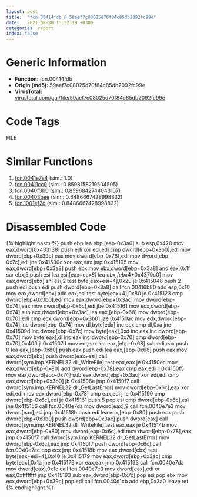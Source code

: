```yaml
---
layout: post
title:  "fcn.00414fdb @ 59aef7c08025d70f84c85db2092fc99e"
date:   2021-08-30 15:52:19 +0300
categories: report
index: false
---
```


# Generic Information
- **Function:** fcn.00414fdb
- **Origin (md5):** 59aef7c08025d70f84c85db2092fc99e
- **VirusTotal:** [virustotal.com/gui/file/59aef7c08025d70f84c85db2092fc99e][virustotal_ref]

# Code Tags
<span class="tag" id="FILE">FILE</span>


# Similar Functions

1. [fcn.0041e7e4][similar_1_ref] (sim.: 1.0)
2. [fcn.00411cc9][similar_2_ref] (sim.: 0.8598158219504505)
3. [fcn.0040f3b0][similar_3_ref] (sim.: 0.8596842744043107)
4. [fcn.00403bee][similar_4_ref] (sim.: 0.8486667428998832)
5. [fcn.1001ef2d][similar_5_ref] (sim.: 0.8486667428998832)


# Disassembled Code

{% highlight nasm %}
push ebp
lea ebp,[esp-0x3a0]
sub esp,0x420
mov eax,dword[0x433138]
push edi
xor edi,edi
cmp dword[ebp+0x3b0],edi
mov dword[ebp+0x39c],eax
mov dword[ebp-0x78],edi
mov dword[ebp-0x7c],edi
jne 0x41500c
xor eax,eax
jmp 0x415195
mov eax,dword[ebp+0x3a8]
push ebx
mov ebx,dword[ebp+0x3a8]
and eax,0x1f
sar ebx,5
push esi
lea esi,[eax+eax*8]
lea ebx,[ebx*4+0x4379c0]
mov eax,dword[ebx]
shl esi,2
test byte[eax+esi+4],0x20
je 0x415048
push 2
push edi
push edi
push dword[ebp+0x3a8]
call fcn.00416b80
add esp,0x10
mov eax,dword[ebx]
add eax,esi
test byte[eax+4],0x80
je 0x415123
cmp dword[ebp+0x3b0],edi
mov eax,dword[ebp+0x3ac]
mov dword[ebp-0x74],eax
mov dword[ebp-0x6c],edi
jbe 0x415161
mov ecx,dword[ebp-0x74]
sub ecx,dword[ebp+0x3ac]
lea eax,[ebp-0x68]
mov dword[ebp-0x70],edi
cmp ecx,dword[ebp+0x3b0]
jae 0x4150ac
mov edx,dword[ebp-0x74]
inc dword[ebp-0x74]
mov dl,byte[edx]
inc ecx
cmp dl,0xa
jne 0x41509d
inc dword[ebp-0x7c]
mov byte[eax],0xd
inc eax
inc dword[ebp-0x70]
mov byte[eax],dl
inc eax
inc dword[ebp-0x70]
cmp dword[ebp-0x70],0x400
jl 0x41507d
mov edi,eax
lea eax,[ebp-0x68]
sub edi,eax
push 0
lea eax,[ebp-0x80]
push eax
push edi
lea eax,[ebp-0x68]
push eax
mov eax,dword[ebx]
push dword[eax+esi]
call dword[sym.imp.KERNEL32.dll_WriteFile]
test eax,eax
je 0x4150ec
mov eax,dword[ebp-0x80]
add dword[ebp-0x78],eax
cmp eax,edi
jl 0x4150f5
mov eax,dword[ebp-0x74]
sub eax,dword[ebp+0x3ac]
xor edi,edi
cmp eax,dword[ebp+0x3b0]
jb 0x41506e
jmp 0x4150f7
call dword[sym.imp.KERNEL32.dll_GetLastError]
mov dword[ebp-0x6c],eax
xor edi,edi
mov eax,dword[ebp-0x78]
cmp eax,edi
jne 0x415190
cmp dword[ebp-0x6c],edi
je 0x415161
push 5
pop esi
cmp dword[ebp-0x6c],esi
jne 0x415156
call fcn.0040e7da
mov dword[eax],9
call fcn.0040e7e3
mov dword[eax],esi
jmp 0x41518b
push edi
lea ecx,[ebp-0x80]
push ecx
push dword[ebp+0x3b0]
push dword[ebp+0x3ac]
push dword[eax]
call dword[sym.imp.KERNEL32.dll_WriteFile]
test eax,eax
je 0x41514b
mov eax,dword[ebp-0x80]
mov dword[ebp-0x6c],edi
mov dword[ebp-0x78],eax
jmp 0x4150f7
call dword[sym.imp.KERNEL32.dll_GetLastError]
mov dword[ebp-0x6c],eax
jmp 0x4150f7
push dword[ebp-0x6c]
call fcn.0040e7ec
pop ecx
jmp 0x41518b
mov eax,dword[ebx]
test byte[eax+esi+4],0x40
je 0x415179
mov eax,dword[ebp+0x3ac]
cmp byte[eax],0x1a
jne 0x415179
xor eax,eax
jmp 0x415193
call fcn.0040e7da
mov dword[eax],0x1c
call fcn.0040e7e3
mov dword[eax],edi
or eax,0xffffffff
jmp 0x415193
sub eax,dword[ebp-0x7c]
pop esi
pop ebx
mov ecx,dword[ebp+0x39c]
pop edi
call fcn.0040d1cb
add ebp,0x3a0
leave
ret
{% endhighlight %}


[similar_1_ref]: /report/fcn.0041e7e4@1123b7aa5760238fe93045e585b8234c
[similar_2_ref]: /report/fcn.00411cc9@7b00dd8f2abf54a73bfb09681334ff78
[similar_3_ref]: /report/fcn.0040f3b0@4fe6510221c33bf023f6abed461fc13f
[similar_4_ref]: /report/fcn.00403bee@e38ba004520fa1a86a35b63e8d5843ef
[similar_5_ref]: /report/fcn.1001ef2d@4c3818fdf32d89a09257dbc9d3e142ea
[virustotal_ref]: https://www.virustotal.com/gui/file/59aef7c08025d70f84c85db2092fc99e